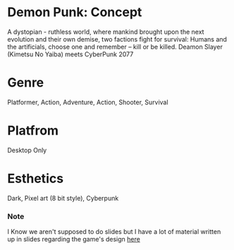# Demon Punk: Concept
A dystopian - ruthless world, where mankind brought upon the next evolution and their own demise, two factions fight for survival: Humans and the artificials, choose one and remember – kill or be killed. Deamon Slayer (Kimetsu No Yaiba) meets CyberPunk 2077
# Genre
Platformer, Action, Adventure, Action, Shooter, Survival
# Platfrom
Desktop Only
# Esthetics
Dark, Pixel art (8 bit style), Cyberpunk


### Note
  I Know we aren't supposed to do slides but I have a lot of material written up in slides regarding the game's design [here](https://docs.google.com/presentation/d/1_I57wngANtndPDTE_liiA2QYeUgZ9VrF3cqrf8MgQrM/edit?usp=sharing "Google slides on the game")
  
